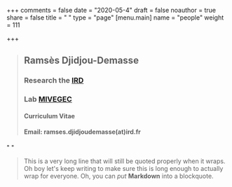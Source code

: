 +++
comments = false
date = "2020-05-4"
draft = false
noauthor = true
share = false
title = " "
type = "page"
[menu.main]
   name = "people"
weight = 111

+++

> ## Ramsès Djidjou-Demasse
> ### Research the [IRD](https://en.ird.fr/)
> ### Lab [MIVEGEC](https://mivegec.ird.fr/en/)
> #### Curriculum Vitae
> #### Email: ramses.djidjoudemasse(at)ird.fr


" "


> This is a very long line that will still be quoted properly when it wraps. Oh boy let's keep writing to make sure this is long enough to actually wrap for everyone. Oh, you can *put* **Markdown** into a blockquote. 